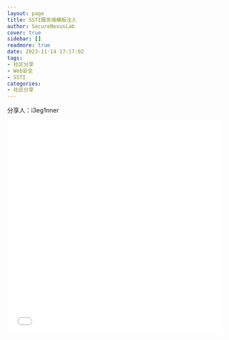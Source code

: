 ```yaml
---
layout: page
title: SSTI服务端模板注入
author: SecureNexusLab
cover: true
sidebar: []
readmore: true
date: 2023-11-14 17:17:02
tags: 
- 社区分享
- Web安全
- SSTI
categories:
- 社区分享
---
```


分享人：i3eg1nner

<iframe src="//player.bilibili.com/player.html?aid=365913804&bvid=BV1T94y1G7CW&cid=1332018804&p=1&autoplay=0" allowfullscreen="allowfullscreen" width="100%" height="500" scrolling="no" frameborder="0" sandbox="allow-top-navigation allow-same-origin allow-forms allow-scripts"></iframe>